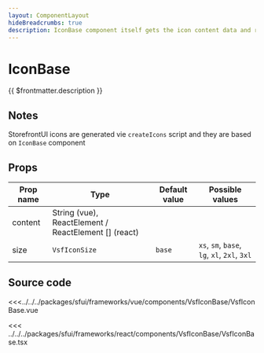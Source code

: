 ```yaml
---
layout: ComponentLayout
hideBreadcrumbs: true
description: IconBase component itself gets the icon content data and render it with properly specified `viewBox`, `size`.
---
```


# IconBase

{{ $frontmatter.description }}

<Generate />

## Notes

StorefrontUI icons are generated vie `createIcons` script and they are based on `IconBase` component

## Props

| Prop name             | Type                                   | Default value | Possible values |
|-----------------------|----------------------------------------|---------------|-----------------|
| content               | String (vue), ReactElement / ReactElement [] (react)|  |                 |
| size                  | `VsfIconSize`                          | `base`        | `xs`, `sm`, `base`, `lg`, `xl`, `2xl`, `3xl` |


## Source code

<!-- vue -->
<<<../../../packages/sfui/frameworks/vue/components/VsfIconBase/VsfIconBase.vue
<!-- end vue -->

<!-- react -->
<<< ../../../packages/sfui/frameworks/react/components/VsfIconBase/VsfIconBase.tsx
<!-- end react -->

